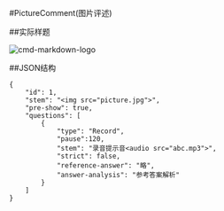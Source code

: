 #PictureComment(图片评述)

##实际样题

![cmd-markdown-logo](https://www.zybuluo.com/static/img/logo.png)

##JSON结构

	{
		"id": 1,						
		"stem": "<img src="picture.jpg">",
		"pre-show": true,	
		"questions": [
			{
				"type": "Record",
				"pause":120,	
				"stem": "录音提示音<audio src="abc.mp3">",	
				"strict": false,
				"reference-answer": "略",		
				"answer-analysis": "参考答案解析"
			}
		]
	}

